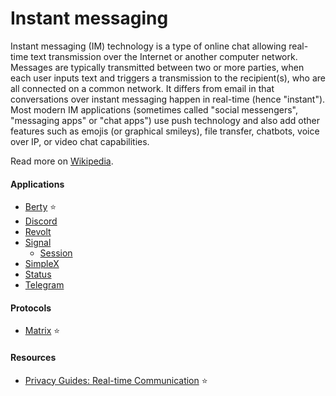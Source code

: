 # Instant messaging

Instant messaging (IM) technology is a type of online chat allowing real-time text transmission over the Internet or another computer network. Messages are typically transmitted between two or more parties, when each user inputs text and triggers a transmission to the recipient(s), who are all connected on a common network. It differs from email in that conversations over instant messaging happen in real-time (hence "instant"). Most modern IM applications (sometimes called "social messengers", "messaging apps" or "chat apps") use push technology and also add other features such as emojis (or graphical smileys), file transfer, chatbots, voice over IP, or video chat capabilities.

Read more on [Wikipedia](https://en.wikipedia.org/wiki/Instant_messaging).

#### Applications
- [Berty](https://berty.tech) ⭐
- [Discord](https://en.wikipedia.org/wiki/Discord)
- [Revolt](https://revolt.chat)
- [Signal](https://en.wikipedia.org/wiki/Signal_(software))
    - [Session](https://getsession.org)
- [SimpleX](https://simplex.chat)
- [Status](https://status.im)
- [Telegram](https://en.wikipedia.org/wiki/Telegram_(software))

#### Protocols
- [Matrix](https://en.wikipedia.org/wiki/Matrix_(protocol)) ⭐

#### Resources
- [Privacy Guides: Real-time Communication](https://www.privacyguides.org/real-time-communication) ⭐
